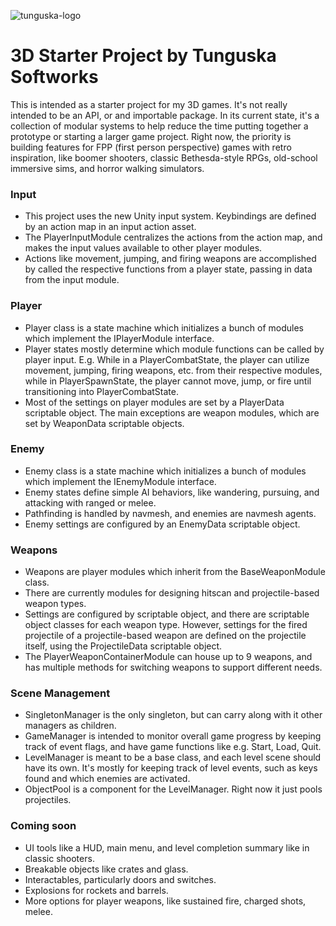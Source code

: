 ![tunguska-logo](https://github.com/fred-rock/3DProjectStarter/assets/4206210/b875326f-bb57-4082-8517-da5b68596f41)
# 3D Starter Project by Tunguska Softworks 

This is intended as a starter project for my 3D games. It's not really intended to be an API, or and importable package. In its current state, it's a collection of modular systems to help reduce the time putting together a prototype or starting a larger game project. Right now, the priority is building features for FPP (first person perspective) games with retro inspiration, like boomer shooters, classic Bethesda-style RPGs, old-school immersive sims, and horror walking simulators.

### Input
* This project uses the new Unity input system. Keybindings are defined by an action map in an input action asset. 
* The PlayerInputModule centralizes the actions from the action map, and makes the input values available to other player modules.
* Actions like movement, jumping, and firing weapons are accomplished by called the respective functions from a player state, passing in data from the input module.

### Player
* Player class is a state machine which initializes a bunch of modules which implement the IPlayerModule interface.
* Player states mostly determine which module functions can be called by player input. E.g. While in a PlayerCombatState, the player can utilize movement, jumping, firing weapons, etc. from their respective modules, while in PlayerSpawnState, the player cannot move, jump, or fire until transitioning into PlayerCombatState.
* Most of the settings on player modules are set by a PlayerData scriptable object. The main exceptions are weapon modules, which are set by WeaponData scriptable objects.

### Enemy
* Enemy class is a state machine which initializes a bunch of modules which implement the IEnemyModule interface.
* Enemy states define simple AI behaviors, like wandering, pursuing, and attacking with ranged or melee.
* Pathfinding is handled by navmesh, and enemies are navmesh agents.
* Enemy settings are configured by an EnemyData scriptable object.

### Weapons
* Weapons are player modules which inherit from the BaseWeaponModule class.
* There are currently modules for designing hitscan and projectile-based weapon types.
* Settings are configured by scriptable object, and there are scriptable object classes for each weapon type. However, settings for the fired projectile of a projectile-based weapon are defined on the projectile itself, using the ProjectileData scriptable object.
* The PlayerWeaponContainerModule can house up to 9 weapons, and has multiple methods for switching weapons to support different needs.

### Scene Management
* SingletonManager is the only singleton, but can carry along with it other managers as children.
* GameManager is intended to monitor overall game progress by keeping track of event flags, and have game functions like e.g. Start, Load, Quit.
* LevelManager is meant to be a base class, and each level scene should have its own. It's mostly for keeping track of level events, such as keys found and which enemies are activated.
* ObjectPool is a component for the LevelManager. Right now it just pools projectiles.

### Coming soon
* UI tools like a HUD, main menu, and level completion summary like in classic shooters.
* Breakable objects like crates and glass.
* Interactables, particularly doors and switches.
* Explosions for rockets and barrels.
* More options for player weapons, like sustained fire, charged shots, melee.
